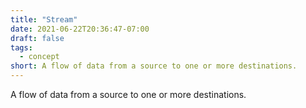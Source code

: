 ```yaml
---
title: "Stream"
date: 2021-06-22T20:36:47-07:00
draft: false
tags:
  - concept
short: A flow of data from a source to one or more destinations.
---
```


A flow of data from a source to one or more destinations.
